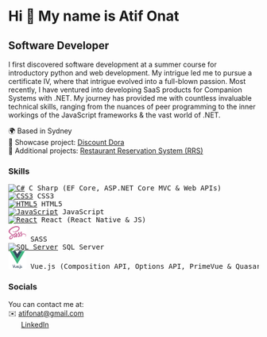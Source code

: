 Hi 👋 My name is Atif Onat
==========================

Software Developer
------------------

I first discovered software development at a summer course for introductory python and web development. My intrigue led me to pursue a certificate IV, where that intrigue evolved into a full-blown passion. Most recently, I have ventured into developing SaaS products for Companion Systems with .NET. My journey has provided me with countless invaluable technical skills, ranging from the nuances of peer programming to the inner workings of the JavaScript frameworks & the vast world of .NET.

🌍  Based in Sydney</br>
🚀  Showcase project: [Discount Dora](https://github.com/BenTalese/DiscountDora)</br>
🚀  Additional projects: [Restaurant Reservation System (RRS)](https://github.com/atiftonat/RRS)</br>
<!-- 🚀  Design portfolio: [UI/UX design](https://github.com/atiftonat/Design-Portfolio/blob/main/Atif-Design-Portfolio.pdf)</br> -->

### Skills
<pre>
<a href="https://docs.microsoft.com/en-us/dotnet/csharp/" target="_blank" rel="noreferrer"><img src="https://raw.githubusercontent.com/danielcranney/readme-generator/main/public/icons/skills/csharp-colored.svg" width="36" height="36" alt="C#" /></a>&nbsp;C Sharp (EF Core, ASP.NET Core MVC & Web APIs)
<a href="https://www.w3.org/TR/CSS/#css" target="_blank" rel="noreferrer"><img src="https://raw.githubusercontent.com/danielcranney/readme-generator/main/public/icons/skills/css3-colored.svg" width="36" height="36" alt="CSS3" /></a>&nbsp;CSS3
<a href="https://developer.mozilla.org/en-US/docs/Glossary/HTML5" target="_blank" rel="noreferrer"><img src="https://raw.githubusercontent.com/danielcranney/readme-generator/main/public/icons/skills/html5-colored.svg" width="36" height="36" alt="HTML5" /></a>&nbsp;HTML5
<a href="https://developer.mozilla.org/en-US/docs/Web/JavaScript" target="_blank" rel="noreferrer"><img src="https://raw.githubusercontent.com/danielcranney/readme-generator/main/public/icons/skills/javascript-colored.svg" width="36" height="36" alt="JavaScript" /></a>&nbsp;JavaScript
<a href="https://reactjs.org/" target="_blank" rel="noreferrer"><img src="https://raw.githubusercontent.com/danielcranney/readme-generator/main/public/icons/skills/react-colored.svg" width="36" height="36" alt="React" /></a>&nbsp;React (React Native & JS)
<a href="https://sass-lang.com" target="_blank" rel="noreferrer"><img src="https://raw.githubusercontent.com/devicons/devicon/master/icons/sass/sass-original.svg" alt="sass" width="36" height="36"/></a>&nbsp;SASS
<a href="https://www.microsoft.com/en-au/sql-server/sql-server-2022" target="_blank" rel="noreferrer"><img src="https://www.svgrepo.com/show/331760/sql-database-generic.svg" width="36" height="36" alt="SQL Server" /></a>&nbsp;SQL Server
<a href="https://vuejs.org/" target="_blank" rel="noreferrer"><img src="https://raw.githubusercontent.com/devicons/devicon/master/icons/vuejs/vuejs-original-wordmark.svg" alt="vuejs" width="36" height="36"/></a>&nbsp;Vue.js (Composition API, Options API, PrimeVue & Quasar)
</pre>

### Socials
You can contact me at:</br>
✉️&nbsp;[atifonat@gmail.com](mailto:atifonat@gmail.com)</br>
&nbsp;<img src="https://raw.githubusercontent.com/danielcranney/readme-generator/main/public/icons/socials/linkedin.svg" width="14" height="14" />&nbsp; 
[LinkedIn](https://www.linkedin.com/in/atif-onat/)

